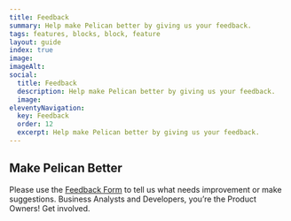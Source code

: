 ```yaml
---
title: Feedback
summary: Help make Pelican better by giving us your feedback.
tags: features, blocks, block, feature
layout: guide
index: true
image: 
imageAlt: 
social:
  title: Feedback
  description: Help make Pelican better by giving us your feedback.
  image:
eleventyNavigation:
  key: Feedback
  order: 12
  excerpt: Help make Pelican better by giving us your feedback.
---
```


## Make Pelican Better

Please use the <a href="https://forms.gle/PunFX8YjXb3iMxd19" target="_blank">Feedback Form</a> to tell us what needs improvement or make suggestions. Business Analysts and Developers, you’re the Product Owners! Get involved.
